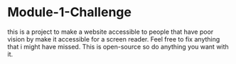 # Module-1-Challenge

this is a project to make a website accessible to people that have poor vision by make it accessible for a screen reader.
 Feel free to fix anything that i might have missed. This is open-source so do anything you want with it.

